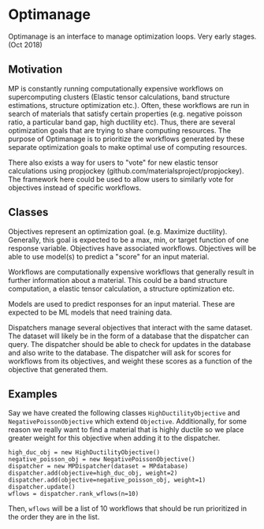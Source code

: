 # Optimanage
Optimanage is an interface to manage optimization loops. Very early stages.
(Oct 2018)

## Motivation
MP is constantly running computationally expensive workflows on supercomputing clusters (Elastic tensor calculations, band structure estimations, structure optimization etc.). Often, these workflows are run in search of materials that satisfy certain properties (e.g. negative poisson ratio, a particular band gap, high ductility etc). Thus, there are several optimization goals that are trying to share computing resources. The purpose of Optimanage is to prioritize the workflows generated by these separate optimization goals to make optimal use of computing resources.


There also exists a way for users to "vote" for new elastic tensor calculations using propjockey (github.com/materialsproject/propjockey).
The framework here could be used to allow users to similarly vote for objectives instead of specific workflows.


## Classes
Objectives represent an optimization goal. (e.g. Maximize ductility).
  Generally, this goal is expected to be a max, min, or target function of one response variable.
  Objectives have associated workflows. Objectives will be able to use model(s) to predict a "score" for an input material.

Workflows are computationally expensive workflows that generally result in further information about a material. This could be a band structure computation, a elastic tensor calculation, a structure optimization etc.

Models are used to predict responses for an input material. These are expected to be ML models that need training data.

Dispatchers manage several objectives that interact with the same dataset. The dataset will likely be in the form of a database that the dispatcher can query. The dispatcher should be able to check for updates in the database and also write to the database. The dispatcher will ask for scores for workflows from its objectives, and weight these scores as a function of the objective that generated them.


## Examples
Say we have created the following classes `HighDuctilityObjective` and `NegativePoissonObjective` which extend `Objective`.
Additionally, for some reason we really want to find a material that is highly ductile so we place greater weight for this objective when adding it to the dispatcher.

```
high_duc_obj = new HighDuctilityObjective()
negative_poisson_obj = new NegativePoissonObjective()
dispatcher = new MPDispatcher(dataset = MPdatabase)
dispatcher.add(objective=high_duc_obj, weight=2)
dispatcher.add(objective=negative_poisson_obj, weight=1)
dispatcher.update()
wflows = dispatcher.rank_wflows(n=10)
```

Then, `wflows` will be a list of 10 workflows that should be run prioritized in the order they are in the list.
